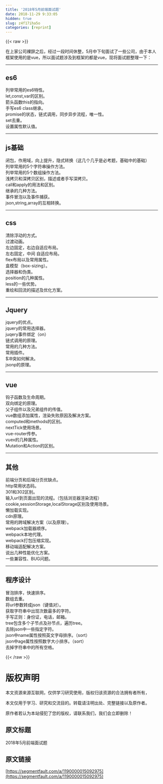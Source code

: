 ```yaml
---
title: '2018年5月前端面试题' 
date: 2018-11-29 9:33:05
hidden: true
slug: z4f17iha5o
categories: [reprint]
---
```


{{< raw >}}

                    
<p>&#x5728;&#x4E0A;&#x5BB6;&#x516C;&#x53F8;&#x88F8;&#x8F9E;&#x4E4B;&#x540E;&#xFF0C;&#x7ECF;&#x8FC7;&#x4E00;&#x6BB5;&#x65F6;&#x95F4;&#x4F11;&#x6574;&#xFF0C;5&#x6708;&#x4E2D;&#x4E0B;&#x65EC;&#x9762;&#x8BD5;&#x4E86;&#x4E00;&#x4E9B;&#x516C;&#x53F8;&#xFF0C;&#x7531;&#x4E8E;&#x672C;&#x4EBA;&#x6846;&#x67B6;&#x4F7F;&#x7528;&#x7684;&#x662F;vue&#xFF0C;&#x6240;&#x4EE5;&#x9762;&#x8BD5;&#x9898;&#x6D89;&#x53CA;&#x5230;&#x6846;&#x67B6;&#x7684;&#x90FD;&#x662F;vue&#xFF0C;&#x73B0;&#x5C06;&#x9762;&#x8BD5;&#x9898;&#x6574;&#x7406;&#x4E00;&#x4E0B;&#xFF1A;</p>
<hr>
<h2 id="articleHeader0">es6</h2>
<p>&#x5217;&#x4E3E;&#x5E38;&#x7528;&#x7684;es6&#x7279;&#x6027;&#x3002;<br>let,const,var&#x7684;&#x533A;&#x522B;&#x3002;<br>&#x7BAD;&#x5934;&#x51FD;&#x6570;this&#x7684;&#x6307;&#x5411;&#x3002;<br>&#x624B;&#x5199;es6 class&#x7EE7;&#x627F;&#x3002;<br>promise&#x7684;&#x72B6;&#x6001;&#xFF0C;&#x94FE;&#x5F0F;&#x8C03;&#x7528;&#xFF0C;&#x540C;&#x6B65;&#x5F02;&#x6B65;&#x6D41;&#x7A0B;&#xFF0C;&#x552F;&#x4E00;&#x6027;&#x3002;<br>set&#x53BB;&#x91CD;&#x3002;<br>&#x8BBE;&#x7F6E;&#x5C5E;&#x6027;&#x9ED8;&#x8BA4;&#x503C;&#x3002;</p>
<hr>
<h2 id="articleHeader1">js&#x57FA;&#x7840;</h2>
<p>&#x95ED;&#x5305;&#xFF0C;&#x4F5C;&#x7528;&#x57DF;&#xFF0C;&#x5411;&#x4E0A;&#x63D0;&#x5347;&#xFF0C;&#x9690;&#x5F0F;&#x8F6C;&#x6362;&#xFF08;&#x8FD9;&#x51E0;&#x4E2A;&#x51E0;&#x4E4E;&#x662F;&#x5FC5;&#x8003;&#x9898;&#xFF0C;&#x57FA;&#x7840;&#x4E2D;&#x7684;&#x57FA;&#x7840;&#xFF09;<br>&#x5217;&#x4E3E;&#x5E38;&#x7528;&#x7684;5&#x4E2A;&#x5B57;&#x7B26;&#x4E32;&#x64CD;&#x4F5C;&#x65B9;&#x6CD5;&#x3002;<br>&#x5217;&#x4E3E;&#x5E38;&#x7528;&#x7684;5&#x4E2A;&#x6570;&#x7EC4;&#x64CD;&#x4F5C;&#x65B9;&#x6CD5;&#x3002;<br>&#x6D45;&#x62F7;&#x8D1D;&#x548C;&#x6DF1;&#x62F7;&#x8D1D;&#x533A;&#x522B;&#xFF0C;&#x63CF;&#x8FF0;&#x6216;&#x8005;&#x624B;&#x5199;&#x6DF1;&#x62F7;&#x8D1D;&#x3002;<br>call&#x548C;apply&#x7684;&#x7528;&#x6CD5;&#x548C;&#x533A;&#x522B;&#x3002;<br>&#x7EE7;&#x627F;&#x7684;&#x51E0;&#x79CD;&#x65B9;&#x6CD5;&#x3002;<br>&#x4E8B;&#x4EF6;&#x5192;&#x6CE1;&#x4EE5;&#x53CA;&#x4E8B;&#x4EF6;&#x6355;&#x83B7;&#x3002;<br>json,string,array&#x7684;&#x4E92;&#x76F8;&#x8F6C;&#x6362;&#x3002;</p>
<hr>
<h2 id="articleHeader2">css</h2>
<p>&#x6E05;&#x9664;&#x6D6E;&#x52A8;&#x7684;&#x65B9;&#x5F0F;&#x3002;<br>&#x8FC7;&#x6E21;&#x52A8;&#x753B;&#x3002;<br>&#x5DE6;&#x8FB9;&#x56FA;&#x5B9A;&#xFF0C;&#x53F3;&#x8FB9;&#x81EA;&#x9002;&#x5E94;&#x5E03;&#x5C40;&#x3002;<br>&#x5DE6;&#x53F3;&#x56FA;&#x5B9A;&#xFF0C;&#x4E2D;&#x95F4; &#x81EA;&#x9002;&#x5E94;&#x5E03;&#x5C40;&#x3002;<br>flex&#x5E03;&#x5C40;&#x4EE5;&#x53CA;&#x5E38;&#x7528;&#x5C5E;&#x6027;&#x3002;<br>&#x76D2;&#x6A21;&#x578B;&#xFF08;box-sizing&#xFF09;&#x3002;<br>&#x9009;&#x62E9;&#x5668;&#x548C;&#x4F2A;&#x7C7B;&#x3002;<br>position&#x7684;&#x51E0;&#x79CD;&#x5C5E;&#x6027;&#x3002;<br>less&#x7684;&#x4E00;&#x4E9B;&#x4F18;&#x52BF;&#x3002;<br>&#x91CD;&#x7ED8;&#x548C;&#x56DE;&#x6D41;&#x7684;&#x63CF;&#x8FF0;&#x53CA;&#x4F18;&#x5316;&#x65B9;&#x6848;&#x3002;</p>
<hr>
<h2 id="articleHeader3">Jquery</h2>
<p>jquery&#x7684;&#x4F18;&#x70B9;&#x3002;<br>jquery&#x7684;&#x5E38;&#x7528;&#x9009;&#x62E9;&#x5668;&#x3002;<br>juqery&#x4E8B;&#x4EF6;&#x7ED1;&#x5B9A;&#xFF08;on&#xFF09;<br>&#x94FE;&#x5F0F;&#x8C03;&#x7528;&#x7684;&#x539F;&#x7406;&#x3002;<br>&#x5E38;&#x7528;&#x7684;&#x51E0;&#x79CD;&#x65B9;&#x6CD5;&#x3002;<br>&#x5E38;&#x7528;&#x63D2;&#x4EF6;&#x3002;<br>$&#x51B2;&#x7A81;&#x5982;&#x4F55;&#x89E3;&#x51B3;&#x3002;<br>jsonp&#x7684;&#x539F;&#x7406;&#x3002;</p>
<hr>
<h2 id="articleHeader4">vue</h2>
<p>&#x94A9;&#x5B50;&#x51FD;&#x6570;&#x53CA;&#x751F;&#x547D;&#x5468;&#x671F;&#x3002;<br>&#x53CC;&#x5411;&#x7ED1;&#x5B9A;&#x7684;&#x539F;&#x7406;&#x3002;<br>&#x7236;&#x5B50;&#x7EC4;&#x4EF6;&#x4EE5;&#x53CA;&#x5144;&#x5F1F;&#x7EC4;&#x4EF6;&#x7684;&#x4F20;&#x503C;&#x3002;<br>vue&#x6570;&#x7EC4;&#x6DFB;&#x52A0;&#x5C5E;&#x6027;&#xFF0C;&#x6E32;&#x67D3;&#x5931;&#x8D25;&#x539F;&#x56E0;&#x53CA;&#x89E3;&#x51B3;&#x65B9;&#x6848;&#x3002;<br>computed&#x548C;methods&#x7684;&#x533A;&#x522B;&#x3002;<br>nextTick&#x4F7F;&#x7528;&#x573A;&#x666F;&#x3002;<br>vue-router&#x4F20;&#x53C2;&#x3002;<br>vuex&#x7684;&#x51E0;&#x79CD;&#x5C5E;&#x6027;&#x3002;<br>Mutation&#x548C;Action&#x7684;&#x533A;&#x522B;&#x3002;</p>
<hr>
<h2 id="articleHeader5">&#x5176;&#x4ED6;</h2>
<p>&#x524D;&#x7AEF;&#x5206;&#x9875;&#x548C;&#x540E;&#x7AEF;&#x5206;&#x9875;&#x4F18;&#x7F3A;&#x70B9;&#x3002;<br>http&#x5E38;&#x7528;&#x72B6;&#x6001;&#x7801;&#x3002;<br>301&#x548C;302&#x533A;&#x522B;&#x3002;<br>&#x8F93;&#x5165;url&#x5230;&#x9875;&#x9762;&#x51FA;&#x73B0;&#x7684;&#x6D41;&#x7A0B;&#x3002;&#xFF08;&#x5305;&#x62EC;&#x6D4F;&#x89C8;&#x5668;&#x6E32;&#x67D3;&#x6D41;&#x7A0B;&#xFF09;<br>cookie,sessionStorage,localStorage&#x533A;&#x522B;&#x53CA;&#x4F7F;&#x7528;&#x573A;&#x666F;&#x3002;<br>&#x61D2;&#x52A0;&#x8F7D;&#x5B9E;&#x73B0;&#x3002;<br>cdn&#x539F;&#x7406;&#x3002;<br>&#x5E38;&#x7528;&#x7684;&#x8DE8;&#x57DF;&#x89E3;&#x51B3;&#x65B9;&#x6848;&#xFF08;&#x4EE5;&#x53CA;&#x539F;&#x7406;&#xFF09;&#x3002;<br>webpack&#x52A0;&#x8F7D;&#x5668;&#x987A;&#x5E8F;&#x3002;<br>webpack&#x672C;&#x5730;&#x4EE3;&#x7406;&#x3002;<br>webpack&#x6253;&#x5305;&#x538B;&#x7F29;&#x5B9E;&#x73B0;&#x3002;<br>&#x79FB;&#x52A8;&#x7AEF;&#x9002;&#x914D;&#x89E3;&#x51B3;&#x65B9;&#x6848;&#x3002;<br>&#x8BF4;&#x51FA;&#x51E0;&#x79CD;&#x6027;&#x80FD;&#x4F18;&#x5316;&#x65B9;&#x6848;&#x3002;<br>&#x4E00;&#x4E9B;&#x517C;&#x5BB9;&#x6027;&#x3001;BUG&#x95EE;&#x9898;&#x3002;</p>
<hr>
<h2 id="articleHeader6">&#x7A0B;&#x5E8F;&#x8BBE;&#x8BA1;</h2>
<p>&#x5192;&#x6CE1;&#x6392;&#x5E8F;&#xFF0C;&#x5FEB;&#x901F;&#x6392;&#x5E8F;&#x3002;<br>&#x6570;&#x7EC4;&#x53BB;&#x91CD;&#x3002;<br>&#x5C06;url&#x53C2;&#x6570;&#x8F6C;&#x6210;json&#xFF08;&#x952E;&#x503C;&#x5BF9;&#xFF09;&#x3002;<br>&#x83B7;&#x53D6;&#x5B57;&#x7B26;&#x4E32;&#x4E2D;&#x51FA;&#x73B0;&#x6B21;&#x6570;&#x6700;&#x591A;&#x7684;&#x5B57;&#x7B26;&#x3002;<br>&#x624B;&#x5199;&#x6B63;&#x5219;&#xFF1A;&#x8EAB;&#x4EFD;&#x8BC1;&#xFF0C;&#x7535;&#x8BDD;&#xFF0C;&#x90AE;&#x7BB1;&#x3002;<br>tree&#x5305;&#x542B;&#x591A;&#x4E2A;&#x5B50;&#x8282;&#x70B9;&#x53CA;&#x5B59;&#x8282;&#x70B9;&#xFF0C;&#x904D;&#x5386;tree&#x3002;<br>&#x53BB;&#x9664;json&#x4E2D;&#x4E00;&#x4E9B;&#x6307;&#x5B9A;&#x5B57;&#x7B26;&#x3002;<br>json&#x4E2D;name&#x5C5E;&#x6027;&#x6309;&#x7167;&#x82F1;&#x6587;&#x5B57;&#x6BCD;&#x6392;&#x5E8F;&#x3002;&#xFF08;sort&#xFF09;<br>json&#x4E2D;age&#x5C5E;&#x6027;&#x6309;&#x7167;&#x6570;&#x5B57;&#x5927;&#x5C0F;&#x6392;&#x5E8F;&#x3002;&#xFF08;sort&#xFF09;<br>&#x53BB;&#x6389;&#x5B57;&#x7B26;&#x4E32;&#x4E2D;&#x7684;&#x6240;&#x6709;&#x7A7A;&#x683C;&#x3002;</p>

                
{{< /raw >}}

# 版权声明
本文资源来源互联网，仅供学习研究使用，版权归该资源的合法拥有者所有，

本文仅用于学习、研究和交流目的。转载请注明出处、完整链接以及原作者。

原作者若认为本站侵犯了您的版权，请联系我们，我们会立即删除！

## 原文标题
2018年5月前端面试题

## 原文链接
[https://segmentfault.com/a/1190000015092975](https://segmentfault.com/a/1190000015092975)

